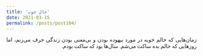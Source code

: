 ```yaml
---
title: 'حال خوب'
date: 2021-03-15
permalink: /posts/post104/
---
```

<div align="justify" dir="rtl" style="font-family:vazir;">

‏زمان‌هایی که حالم خوبه در مورد بیهوده بودن و بی‌معنی بودن زندگی حرف می‌زنم، اما روزهایی که حالم بده ساکت می‌شم. سال‌ها بود که ساکت بودم.

</div>


